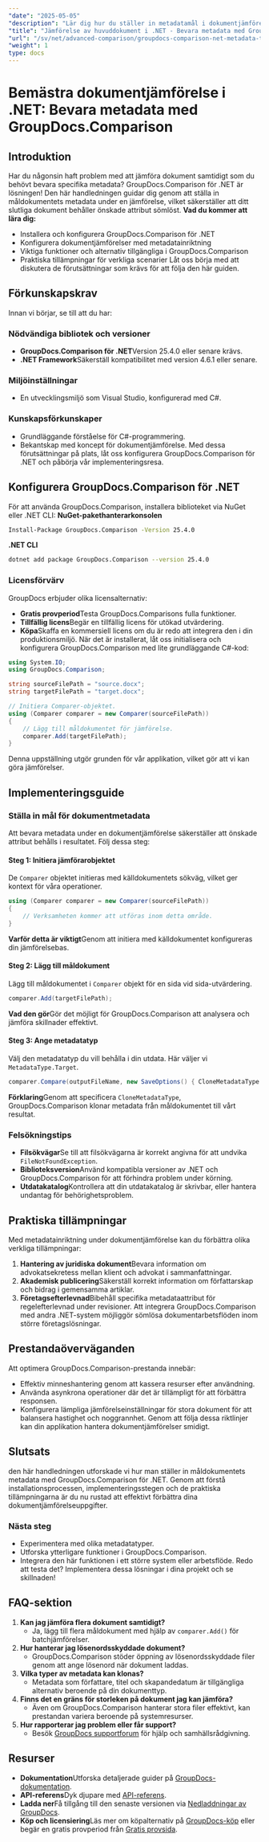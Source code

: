 ```yaml
---
"date": "2025-05-05"
"description": "Lär dig hur du ställer in metadatamål i dokumentjämförelse med GroupDocs.Comparison för .NET. Förbättra dina dokumenthanteringsfärdigheter och säkerställ korrekt bevaring av metadata."
"title": "Jämförelse av huvuddokument i .NET - Bevara metadata med GroupDocs.Comparison"
"url": "/sv/net/advanced-comparison/groupdocs-comparison-net-metadata-target/"
"weight": 1
type: docs
---
```

# Bemästra dokumentjämförelse i .NET: Bevara metadata med GroupDocs.Comparison
## Introduktion
Har du någonsin haft problem med att jämföra dokument samtidigt som du behövt bevara specifika metadata? GroupDocs.Comparison för .NET är lösningen! Den här handledningen guidar dig genom att ställa in måldokumentets metadata under en jämförelse, vilket säkerställer att ditt slutliga dokument behåller önskade attribut sömlöst.
**Vad du kommer att lära dig:**
- Installera och konfigurera GroupDocs.Comparison för .NET
- Konfigurera dokumentjämförelser med metadatainriktning
- Viktiga funktioner och alternativ tillgängliga i GroupDocs.Comparison
- Praktiska tillämpningar för verkliga scenarier
Låt oss börja med att diskutera de förutsättningar som krävs för att följa den här guiden.
## Förkunskapskrav
Innan vi börjar, se till att du har:
### Nödvändiga bibliotek och versioner
- **GroupDocs.Comparison för .NET**Version 25.4.0 eller senare krävs.
- **.NET Framework**Säkerställ kompatibilitet med version 4.6.1 eller senare.
### Miljöinställningar
- En utvecklingsmiljö som Visual Studio, konfigurerad med C#.
### Kunskapsförkunskaper
- Grundläggande förståelse för C#-programmering.
- Bekantskap med koncept för dokumentjämförelse.
Med dessa förutsättningar på plats, låt oss konfigurera GroupDocs.Comparison för .NET och påbörja vår implementeringsresa.
## Konfigurera GroupDocs.Comparison för .NET
För att använda GroupDocs.Comparison, installera biblioteket via NuGet eller .NET CLI:
**NuGet-pakethanterarkonsolen**
```bash
Install-Package GroupDocs.Comparison -Version 25.4.0
```
**.NET CLI**
```bash
dotnet add package GroupDocs.Comparison --version 25.4.0
```
### Licensförvärv
GroupDocs erbjuder olika licensalternativ:
- **Gratis provperiod**Testa GroupDocs.Comparisons fulla funktioner.
- **Tillfällig licens**Begär en tillfällig licens för utökad utvärdering.
- **Köpa**Skaffa en kommersiell licens om du är redo att integrera den i din produktionsmiljö.
När det är installerat, låt oss initialisera och konfigurera GroupDocs.Comparison med lite grundläggande C#-kod:
```csharp
using System.IO;
using GroupDocs.Comparison;

string sourceFilePath = "source.docx";
string targetFilePath = "target.docx";

// Initiera Comparer-objektet.
using (Comparer comparer = new Comparer(sourceFilePath))
{
    // Lägg till måldokumentet för jämförelse.
    comparer.Add(targetFilePath);
}
```
Denna uppställning utgör grunden för vår applikation, vilket gör att vi kan göra jämförelser.
## Implementeringsguide
### Ställa in mål för dokumentmetadata
Att bevara metadata under en dokumentjämförelse säkerställer att önskade attribut behålls i resultatet. Följ dessa steg:
#### Steg 1: Initiera jämförarobjektet
De `Comparer` objektet initieras med källdokumentets sökväg, vilket ger kontext för våra operationer.
```csharp
using (Comparer comparer = new Comparer(sourceFilePath))
{
    // Verksamheten kommer att utföras inom detta område.
}
```
**Varför detta är viktigt**Genom att initiera med källdokumentet konfigureras din jämförelsebas.
#### Steg 2: Lägg till måldokument
Lägg till måldokumentet i `Comparer` objekt för en sida vid sida-utvärdering.
```csharp
comparer.Add(targetFilePath);
```
**Vad den gör**Gör det möjligt för GroupDocs.Comparison att analysera och jämföra skillnader effektivt.
#### Steg 3: Ange metadatatyp
Välj den metadatatyp du vill behålla i din utdata. Här väljer vi `MetadataType.Target`.
```csharp
comparer.Compare(outputFileName, new SaveOptions() { CloneMetadataType = MetadataType.Target });
```
**Förklaring**Genom att specificera `CloneMetadataType`, GroupDocs.Comparison klonar metadata från måldokumentet till vårt resultat.
### Felsökningstips
- **Filsökvägar**Se till att filsökvägarna är korrekt angivna för att undvika `FileNotFoundException`.
- **Biblioteksversion**Använd kompatibla versioner av .NET och GroupDocs.Comparison för att förhindra problem under körning.
- **Utdatakatalog**Kontrollera att din utdatakatalog är skrivbar, eller hantera undantag för behörighetsproblem.
## Praktiska tillämpningar
Med metadatainriktning under dokumentjämförelse kan du förbättra olika verkliga tillämpningar:
1. **Hantering av juridiska dokument**Bevara information om advokatsekretess mellan klient och advokat i sammanfattningar.
2. **Akademisk publicering**Säkerställ korrekt information om författarskap och bidrag i gemensamma artiklar.
3. **Företagsefterlevnad**Bibehåll specifika metadataattribut för regelefterlevnad under revisioner.
Att integrera GroupDocs.Comparison med andra .NET-system möjliggör sömlösa dokumentarbetsflöden inom större företagslösningar.
## Prestandaöverväganden
Att optimera GroupDocs.Comparison-prestanda innebär:
- Effektiv minneshantering genom att kassera resurser efter användning.
- Använda asynkrona operationer där det är tillämpligt för att förbättra responsen.
- Konfigurera lämpliga jämförelseinställningar för stora dokument för att balansera hastighet och noggrannhet.
Genom att följa dessa riktlinjer kan din applikation hantera dokumentjämförelser smidigt.
## Slutsats
den här handledningen utforskade vi hur man ställer in måldokumentets metadata med GroupDocs.Comparison för .NET. Genom att förstå installationsprocessen, implementeringsstegen och de praktiska tillämpningarna är du nu rustad att effektivt förbättra dina dokumentjämförelseuppgifter.
### Nästa steg
- Experimentera med olika metadatatyper.
- Utforska ytterligare funktioner i GroupDocs.Comparison.
- Integrera den här funktionen i ett större system eller arbetsflöde.
Redo att testa det? Implementera dessa lösningar i dina projekt och se skillnaden!
## FAQ-sektion
1. **Kan jag jämföra flera dokument samtidigt?**
   - Ja, lägg till flera måldokument med hjälp av `comparer.Add()` för batchjämförelser.
2. **Hur hanterar jag lösenordsskyddade dokument?**
   - GroupDocs.Comparison stöder öppning av lösenordsskyddade filer genom att ange lösenord när dokument laddas.
3. **Vilka typer av metadata kan klonas?**
   - Metadata som författare, titel och skapandedatum är tillgängliga alternativ beroende på din dokumenttyp.
4. **Finns det en gräns för storleken på dokument jag kan jämföra?**
   - Även om GroupDocs.Comparison hanterar stora filer effektivt, kan prestandan variera beroende på systemresurser.
5. **Hur rapporterar jag problem eller får support?**
   - Besök [GroupDocs supportforum](https://forum.groupdocs.com/c/comparison) för hjälp och samhällsrådgivning.
## Resurser
- **Dokumentation**Utforska detaljerade guider på [GroupDocs-dokumentation](https://docs.groupdocs.com/comparison/net/).
- **API-referens**Dyk djupare med [API-referens](https://reference.groupdocs.com/comparison/net/).
- **Ladda ner**Få tillgång till den senaste versionen via [Nedladdningar av GroupDocs](https://releases.groupdocs.com/comparison/net/).
- **Köp och licensiering**Läs mer om köpalternativ på [GroupDocs-köp](https://purchase.groupdocs.com/buy) eller begär en gratis provperiod från [Gratis provsida](https://releases.groupdocs.com/comparison/net/).